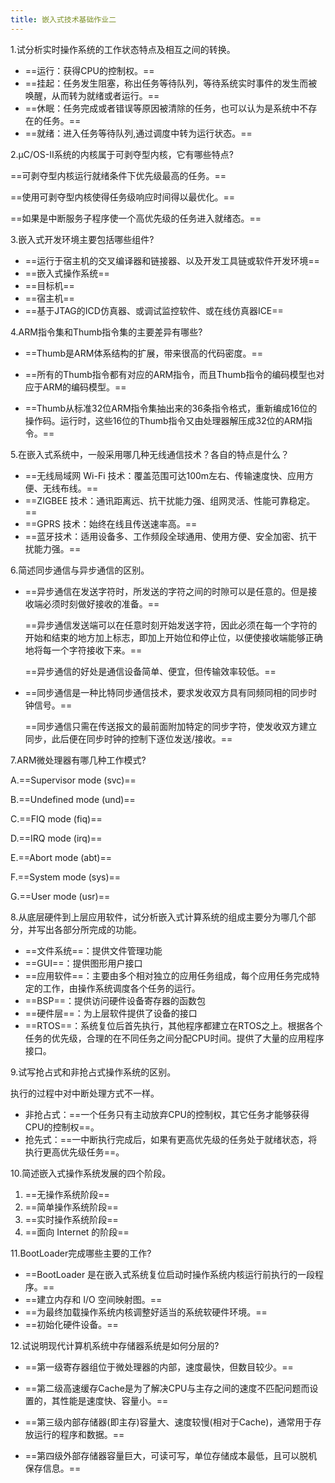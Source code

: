 ```yaml
---
title: 嵌入式技术基础作业二
---
```


1.试分析实时操作系统的工作状态特点及相互之间的转换。

- ==运行：获得CPU的控制权。==
- ==挂起：任务发生阻塞，称出任务等待队列，等待系统实时事件的发生而被唤醒，从而转为就绪或者运行。==
- ==休眠：任务完成或者错误等原因被清除的任务，也可以认为是系统中不存在的任务。==
- ==就绪：进入任务等待队列,通过调度中转为运行状态。==



2.μC/OS-Ⅱ系统的内核属于可剥夺型内核，它有哪些特点?

==可剥夺型内核运行就绪条件下优先级最高的任务。==

==使用可剥夺型内核使得任务级响应时间得以最优化。==

==如果是中断服务子程序使一个高优先级的任务进入就绪态。==



3.嵌入式开发环境主要包括哪些组件?

- ==运行于宿主机的交叉编译器和链接器、以及开发工具链或软件开发环境==
- ==嵌入式操作系统==
- ==目标机==
- ==宿主机==
- ==基于JTAG的ICD仿真器、或调试监控软件、或在线仿真器ICE==



4.ARM指令集和Thumb指令集的主要差异有哪些?  

- ==Thumb是ARM体系结构的扩展，带来很高的代码密度。==

- ==所有的Thumb指令都有对应的ARM指令，而且Thumb指令的编码模型也对应于ARM的编码模型。==
- ==Thumb从标准32位ARM指令集抽出来的36条指令格式，重新编成16位的操作码。运行时，这些16位的Thumb指令又由处理器解压成32位的ARM指令。==



5.在嵌入式系统中，一般采用哪几种无线通信技术？各自的特点是什么？

- ==无线局域网 Wi-Fi 技术：覆盖范围可达100m左右、传输速度快、应用方便、无线布线。==
- ==ZIGBEE 技术：通讯距离远、抗干扰能力强、组网灵活、性能可靠稳定。==
- ==GPRS 技术：始终在线且传送速率高。==
- ==蓝牙技术：适用设备多、工作频段全球通用、使用方便、安全加密、抗干扰能力强。==



6.简述同步通信与异步通信的区别。

- ==异步通信在发送字符时，所发送的字符之间的时隙可以是任意的。但是接收端必须时刻做好接收的准备。==

  ==异步通信发送端可以在任意时刻开始发送字符，因此必须在每一个字符的开始和结束的地方加上标志，即加上开始位和停止位，以便使接收端能够正确地将每一个字符接收下来。==

  ==异步通信的好处是通信设备简单、便宜，但传输效率较低。==

- ==同步通信是一种比特同步通信技术，要求发收双方具有同频同相的同步时钟信号。==

  ==同步通信只需在传送报文的最前面附加特定的同步字符，使发收双方建立同步，此后便在同步时钟的控制下逐位发送/接收。==



7.ARM微处理器有哪几种工作模式?  

A.==Supervisor mode (svc)==

B.==Undefined mode (und)==

C.==FIQ mode (fiq)==

D.==IRQ mode (irq)==

E.==Abort mode (abt)==

F.==System mode (sys)==

G.==User mode (usr)==



8.从底层硬件到上层应用软件，试分析嵌入式计算系统的组成主要分为哪几个部分，并写出各部分所完成的功能。

- ==文件系统==：提供文件管理功能
- ==GUI==：提供图形用户接口
- ==应用软件==：主要由多个相对独立的应用任务组成，每个应用任务完成特定的工作，由操作系统调度各个任务的运行。 
- ==BSP==：提供访问硬件设备寄存器的函数包
- ==硬件层==：为上层软件提供了设备的接口
- ==RTOS==：系统复位后首先执行，其他程序都建立在RTOS之上。根据各个任务的优先级，合理的在不同任务之间分配CPU时间。提供了大量的应用程序接口。

 

9.试写抢占式和非抢占式操作系统的区别。  

执行的过程中对中断处理方式不一样。

- 非抢占式：==一个任务只有主动放弃CPU的控制权，其它任务才能够获得CPU的控制权==。
- 抢先式：==一中断执行完成后，如果有更高优先级的任务处于就绪状态，将执行更高优先级任务==。



10.简述嵌入式操作系统发展的四个阶段。  

1. ==无操作系统阶段==
2. ==简单操作系统阶段==
3. ==实时操作系统阶段==
4. ==面向 Internet 的阶段==



11.BootLoader完成哪些主要的工作?  

- ==BootLoader 是在嵌入式系统复位启动时操作系统内核运行前执行的一段程序。==
- ==建立内存和 I/O 空间映射图。==
- ==为最终加载操作系统内核调整好适当的系统软硬件环境。==
- ==初始化硬件设备。==

 

12.试说明现代计算机系统中存储器系统是如何分层的?

- ==第一级寄存器组位于微处理器的内部，速度最快，但数目较少。==

- ==第二级高速缓存Cache是为了解决CPU与主存之间的速度不匹配问题而设置的，其性能是速度快、容量小。==

- ==第三级内部存储器(即主存)容量大、速度较慢(相对于Cache)，通常用于存放运行的程序和数据。==

- ==第四级外部存储器容量巨大，可读可写，单位存储成本最低，且可以脱机保存信息。==



